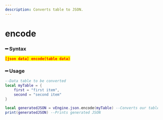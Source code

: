 ```yaml
---
description: Converts table to JSON.
---
```


# encode

### ━ Syntax

<mark style="color:red;">**`[json data] encode(table data)`**</mark>

### ━ Usage

```lua
--Data table to be converted
local myTable = {
    first = "first item",
    second = "second item"
}

local generatedJSON = vEngine.json.encode(myTable) --Converts our table to JSON
print(generatedJSON) --Prints generated JSON
```